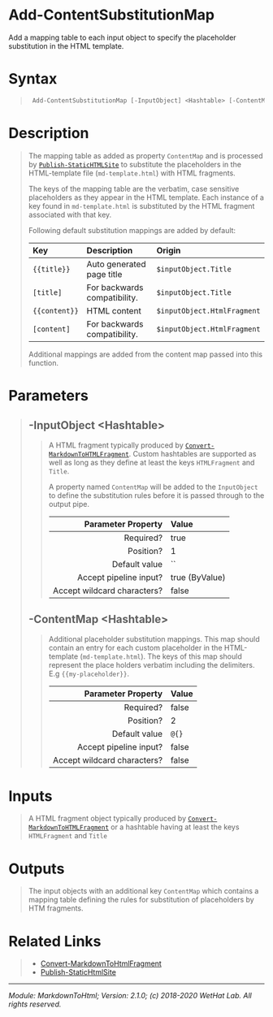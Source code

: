 ﻿# Add-ContentSubstitutionMap

Add a mapping table to each input object to specify the placeholder substitution in the HTML template.

# Syntax

<blockquote>

```PowerShell
 Add-ContentSubstitutionMap [-InputObject] <Hashtable> [-ContentMap] <Hashtable>  [<CommonParameters>] 
```


</blockquote>

# Description

<blockquote>

The mapping table as added as property `ContentMap` and is processed by
[`Publish-StaticHTMLSite`](Publish-StaticHTMLSite.md) to substitute the placeholders in the
HTML-template file (`md-template.html`) with HTML fragments.

The keys of the mapping table are the verbatim, case sensitive placeholders as they appear in the
HTML template. Each instance of a key found in `md-template.html` is substituted by the HTML fragment
associated with that key.

Following default substitution mappings are added by default:

| Key | Description                            | Origin                      |
|:------------- | :--------------------------- | :-------------------------- |
| `{{title}}`   | Auto generated page title    | `$inputObject.Title`        |
| `[title]`     | For backwards compatibility. | `$inputObject.Title`        |
| `{{content}}` | HTML content                 | `$inputObject.HtmlFragment` |
| `[content]`   | For backwards compatibility. | `$inputObject.HtmlFragment` |

Additional mappings are added from the content map passed into this function.

</blockquote>

# Parameters

<blockquote>



## -InputObject \<Hashtable\>

<blockquote>

A HTML fragment typically produced by [`Convert-MarkdownToHTMLFragment`](Convert-MarkdownToHTMLFragment.md).
Custom hashtables are supported as well as long as they define at least the keys `HTMLFragment` and `Title`.

A property named `ContentMap` will be added to the `InputObject` to define the substitution rules before it
is passed through to the output pipe.

Parameter Property         | Value
--------------------------:|:----------
Required?                  | true
Position?                  | 1
Default value              | ``
Accept pipeline input?     | true (ByValue)
Accept wildcard characters?| false

</blockquote>
 

## -ContentMap \<Hashtable\>

<blockquote>

Additional placeholder substitution mappings. This map should contain an entry for each custom placeholder
in the HTML-template (`md-template.html`). The keys of this map should represent the place holders verbatim
including the delimiters. E.g `{{my-placeholder}}`.

Parameter Property         | Value
--------------------------:|:----------
Required?                  | false
Position?                  | 2
Default value              | `@{}`
Accept pipeline input?     | false
Accept wildcard characters?| false

</blockquote>


</blockquote>


# Inputs

<blockquote>

A HTML fragment object typically produced by [`Convert-MarkdownToHTMLFragment`](Convert-MarkdownToHTMLFragment.md)
or a hashtable having at least the keys `HTMLFragment` and `Title`

</blockquote>

# Outputs

<blockquote>

The input objects with an additional key `ContentMap` which contains a mapping table defining the
rules for substitution of placeholders by HTM fragments.

</blockquote>

# Related Links

<blockquote>


* [Convert-MarkdownToHtmlFragment](Convert-MarkdownToHtmlFragment.md) 
* [Publish-StaticHtmlSite](Publish-StaticHtmlSite.md)

</blockquote>

---

<cite>Module: MarkdownToHtml; Version: 2.1.0; (c) 2018-2020 WetHat Lab. All rights reserved.</cite>
